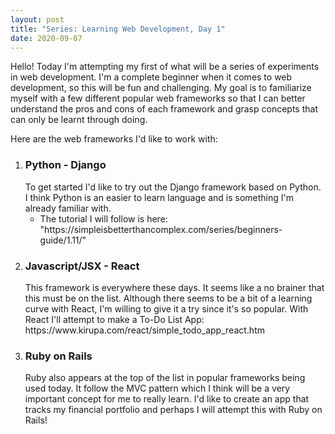 ```yaml
---
layout: post
title: "Series: Learning Web Development, Day 1"
date: 2020-09-07
---
```

<p>
Hello! Today I'm attempting my first of what will be a series of experiments in web development. 
I'm a complete beginner when it comes to web development, so this will be fun and challenging. 
My goal is to familiarize myself with a few different popular web frameworks so that I can better understand the pros and cons of each framework and grasp concepts that can only be learnt through doing. 
</p>
Here are the web frameworks I'd like to work with: 
<ol>
<li> <h3>Python - Django</h3>
     To get started I'd like to try out the Django framework based on Python. I think Python is an easier to learn language and is something I'm already familiar with. 
     <ul>
          <li> The tutorial I will follow is here: "https://simpleisbetterthancomplex.com/series/beginners-guide/1.11/" </li>
     </ul>
</li>
<li> <h3>Javascript/JSX - React</h3>
    This framework is everywhere these days. It seems like a no brainer that this must be on the list. Although there seems to be a bit of a learning curve with React, I'm willing to 
    give it a try since it's so popular. 
    With React I'll attempt to make a To-Do List App: https://www.kirupa.com/react/simple_todo_app_react.htm
</li>
<li><h3>Ruby on Rails</h3>
    Ruby also appears at the top of the list in popular frameworks being used today. It follow the MVC pattern which I think will be a very important concept for me to really learn. 
    I'd like to create an app that tracks my financial portfolio and perhaps I will attempt this with Ruby on Rails!
</li>
    
     
     
   
